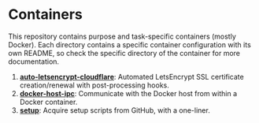 # Containers

This repository contains purpose and task-specific containers (mostly Docker). Each directory contains a specific container configuration with its own README, so check the specific directory of the container for more documentation.

1. [**auto-letsencrypt-cloudflare**](./auto-letsencrypt-cloudflare): Automated LetsEncrypt SSL certificate creation/renewal with post-processing hooks.
2. **[docker-host-ipc](./docker-host-ipc)**: Communicate with the Docker host from within a Docker container.
2. **[setup](./setup)**: Acquire setup scripts from GitHub, with a one-liner.
